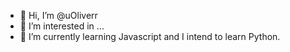 - 👋 Hi, I’m @uOliverr
- 👀 I’m interested in ...
- 🌱 I’m currently learning Javascript and I intend to learn Python.

<!---
uOliverr/uOliverr is a ✨ special ✨ repository because its `README.md` (this file) appears on your GitHub profile.
You can click the Preview link to take a look at your changes.
--->
